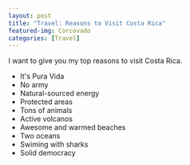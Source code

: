```yaml
---
layout: post
title: "Travel: Reasons to Visit Costa Rica"
featured-img: Corcovado
categories: [Travel]
---
```


I want to give you my top reasons to visit Costa Rica. 

- It's Pura Vida
- No army
- Natural-sourced energy
- Protected areas
- Tons of animals
- Active volcanos
- Awesome and warmed beaches
- Two oceans
- Swiming with sharks
- Solid democracy
